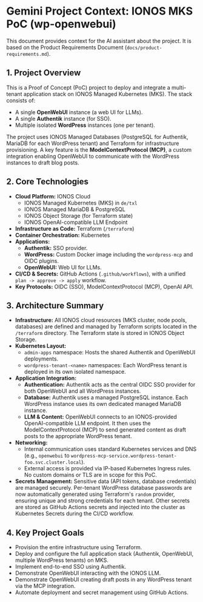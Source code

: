 # Gemini Project Context: IONOS MKS PoC (wp-openwebui)

This document provides context for the AI assistant about the project. It is based on the Product Requirements Document (`docs/product-requirements.md`).

## 1. Project Overview

This is a Proof of Concept (PoC) project to deploy and integrate a multi-tenant application stack on IONOS Managed Kubernetes (MKS). The stack consists of:
- A single **OpenWebUI** instance (a web UI for LLMs).
- A single **Authentik** instance (for SSO).
- Multiple isolated **WordPress** instances (one per tenant).

The project uses IONOS Managed Databases (PostgreSQL for Authentik, MariaDB for each WordPress tenant) and Terraform for infrastructure provisioning. A key feature is the **ModelContextProtocol (MCP)**, a custom integration enabling OpenWebUI to communicate with the WordPress instances to draft blog posts.

## 2. Core Technologies

- **Cloud Platform:** IONOS Cloud
  - IONOS Managed Kubernetes (MKS) in `de/txl`
  - IONOS Managed MariaDB & PostgreSQL
  - IONOS Object Storage (for Terraform state)
  - IONOS OpenAI-compatible LLM Endpoint
- **Infrastructure as Code:** Terraform (`/terraform`)
- **Container Orchestration:** Kubernetes
- **Applications:**
  - **Authentik:** SSO provider.
  - **WordPress:** Custom Docker image including the `wordpress-mcp` and OIDC plugins.
  - **OpenWebUI:** Web UI for LLMs.
- **CI/CD & Secrets:** GitHub Actions (`.github/workflows`), with a unified `plan -> approve -> apply` workflow.
- **Key Protocols:** OIDC (SSO), ModelContextProtocol (MCP), OpenAI API.

## 3. Architecture Summary

- **Infrastructure:** All IONOS cloud resources (MKS cluster, node pools, databases) are defined and managed by Terraform scripts located in the `/terraform` directory. The Terraform state is stored in IONOS Object Storage.
- **Kubernetes Layout:**
  - `admin-apps` namespace: Hosts the shared Authentik and OpenWebUI deployments.
  - `wordpress-tenant-<name>` namespaces: Each WordPress tenant is deployed in its own isolated namespace.
- **Application Integration:**
  - **Authentication:** Authentik acts as the central OIDC SSO provider for both OpenWebUI and all WordPress instances.
  - **Database:** Authentik uses a managed PostgreSQL instance. Each WordPress instance uses its own dedicated managed MariaDB instance.
  - **LLM & Content:** OpenWebUI connects to an IONOS-provided OpenAI-compatible LLM endpoint. It then uses the ModelContextProtocol (MCP) to send generated content as draft posts to the appropriate WordPress tenant.
- **Networking:**
  - Internal communication uses standard Kubernetes services and DNS (e.g., `openwebui` to `wordpress-mcp-service.wordpress-tenant-foo.svc.cluster.local`).
  - External access is provided via IP-based Kubernetes Ingress rules. No custom domains or TLS are in scope for this PoC.
- **Secrets Management:** Sensitive data (API tokens, database credentials) are managed securely. Per-tenant WordPress database passwords are now automatically generated using Terraform's `random` provider, ensuring unique and strong credentials for each tenant. Other secrets are stored as GitHub Actions secrets and injected into the cluster as Kubernetes Secrets during the CI/CD workflow.

## 4. Key Project Goals

- Provision the entire infrastructure using Terraform.
- Deploy and configure the full application stack (Authentik, OpenWebUI, multiple WordPress tenants) on MKS.
- Implement end-to-end SSO using Authentik.
- Demonstrate OpenWebUI interacting with the IONOS LLM.
- Demonstrate OpenWebUI creating draft posts in any WordPress tenant via the MCP integration.
- Automate deployment and secret management using GitHub Actions.
